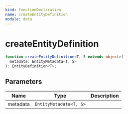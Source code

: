 ```yaml
---
kind: FunctionDeclaration
name: createEntityDefinition
module: data
---
```


# createEntityDefinition

```ts
function createEntityDefinition<T, S extends object>(
  metadata: EntityMetadata<T, S>
): EntityDefinition<T>;
```

## Parameters

| Name     | Type                   | Description |
| -------- | ---------------------- | ----------- |
| metadata | `EntityMetadata<T, S>` |             |
